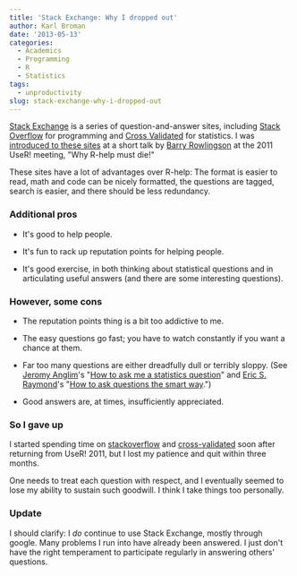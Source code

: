 ```yaml
---
title: 'Stack Exchange: Why I dropped out'
author: Karl Broman
date: '2013-05-13'
categories:
  - Academics
  - Programming
  - R
  - Statistics
tags:
  - unproductivity
slug: stack-exchange-why-i-dropped-out
---
```


[Stack Exchange](http://stackexchange.com) is a series of question-and-answer sites, including [Stack Overflow](http://stackoverflow.com) for programming and [Cross Validated](http://stats.stackexchange.com/) for statistics.  I was [introduced to these sites](http://kbroman.org/blog/2011/09/26/gamified/) at a short talk by [Barry Rowlingson](http://geospaced.blogspot.com/) at the 2011 UseR! meeting, "Why R-help must die!"

These sites have a lot of advantages over R-help: The format is easier to read, math and code can be nicely formatted, the questions are tagged, search is easier, and there should be less redundancy.

### Additional pros

  * It's good to help people.

  * It's fun to rack up reputation points for helping people.

  * It's good exercise, in both thinking about statistical questions and in articulating useful answers (and there are some interesting questions).

### However, some cons

  * The reputation points thing is a bit too addictive to me.

  * The easy questions go fast; you have to watch constantly if you want a chance at them.

  * Far too many questions are either dreadfully dull or terribly sloppy.
(See [Jeromy Anglim](http://jeromyanglim.blogspot.com/)'s "[How to ask me a statistics question](http://jeromyanglim.blogspot.com.au/2011/03/how-to-ask-me-statistics-question.html)" and [Eric S. Raymond](http://catb.org/~esr/)'s "[How to ask questions the smart way](http://catb.org/~esr/faqs/smart-questions.html).")

  * Good answers are, at times, insufficiently appreciated.

### So I gave up

I started spending time on [stackoverflow](http://stackoverflow.com) and [cross-validated](http://stats.stackexchange.com) soon after returning from UseR! 2011, but I lost my patience and quit within three months.

One needs to treat each question with respect, and I eventually seemed to lose my ability to sustain such goodwill.  I think I take things too personally.

### Update

I should clarify: I _do_ continue to use Stack Exchange, mostly through google.  Many problems I run into have already been answered.  I just don't have the right temperament to participate regularly in answering others' questions.
